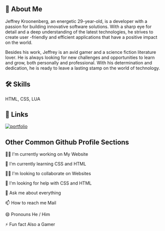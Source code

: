 ## 🚀 About Me
Jeffrey Kroonenberg, an energetic 29-year-old, is a developer with a passion for building innovative software solutions. With a sharp eye for detail and a deep understanding of the latest technologies, he strives to create user -friendly and efficient applications that have a positive impact on the world.

Besides his work, Jeffrey is an avid gamer and a science fiction literature lover. He is always looking for new challenges and opportunities to learn and grow, both personally and professional. With his determination and dedication, he is ready to leave a lasting stamp on the world of technology.


## 🛠 Skills
HTML, CSS, LUA
## 🔗 Links
[![portfolio](https://img.shields.io/badge/my_portfolio-000?style=for-the-badge&logo=ko-fi&logoColor=white)](https://jeffreydevelopment.vom/)


## Other Common Github Profile Sections
👩‍💻 I'm currently working on My Website

🧠 I'm currently learning CSS and HTML

👯‍♀️ I'm looking to collaborate on Websites

🤔 I'm looking for help with CSS and HTML

💬 Ask me about everything

📫 How to reach me Mail

😄 Pronouns He / Him

⚡️ Fun fact Also a Gamer

